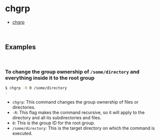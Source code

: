 # chgrp

- [chgrp](https://man7.org/linux/man-pages/man1/chgrp.1.html)

<br>

## Examples

<br>

### To change the group ownership of `/some/directory` and everything inside it to the root group

```bash
$ chgrp -R 0 /some/directory
.
```

- `chgrp`: This command changes the group ownership of files or directories.
- `-R`: This flag makes the command recursive, so it will apply to the directory and all its subdirectories and files.
- `0`: This is the group ID for the root group.
- `/some/directory`: This is the target directory on which the command is executed.
